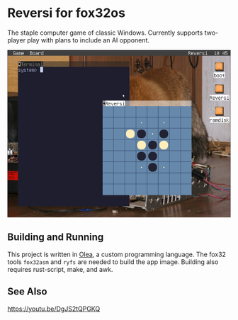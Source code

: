 # Reversi for fox32os

The staple computer game of classic Windows. Currently supports two-player play with plans to include an AI opponent.

![the game Reversi running on fox32os](screenshot.png)

## Building and Running

This project is written in [Olea](https://github.com/OliveIsAWord/olea), a custom programming language. The fox32 tools `fox32asm` and `ryfs` are needed to build the app image. Building also requires rust-script, make, and awk.

## See Also

https://youtu.be/DgJS2tQPGKQ
